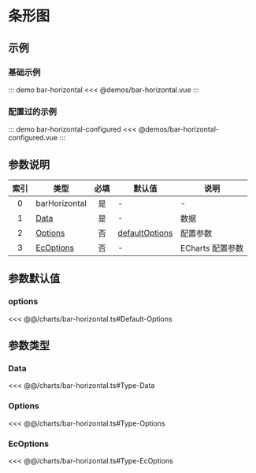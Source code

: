 # 条形图

<chart-tags />

## 示例

### 基础示例

::: demo bar-horizontal
<<< @demos/bar-horizontal.vue
:::

### 配置过的示例

::: demo bar-horizontal-configured
<<< @demos/bar-horizontal-configured.vue
:::

## 参数说明

| 索引  | 类型                    | 必填  | 默认值                     | 说明             |
| :---: | ----------------------- | :---: | -------------------------- | ---------------- |
|   0   | barHorizontal           |  是   | -                          | -                |
|   1   | [Data](#data)           |  是   | -                          | 数据             |
|   2   | [Options](#options-1)   |  否   | [defaultOptions](#options) | 配置参数         |
|   3   | [EcOptions](#ecoptions) |  否   | -                          | ECharts 配置参数 |

## 参数默认值

### options
<<< @@/charts/bar-horizontal.ts#Default-Options

## 参数类型

### Data
<<< @@/charts/bar-horizontal.ts#Type-Data

### Options
<<< @@/charts/bar-horizontal.ts#Type-Options

### EcOptions
<<< @@/charts/bar-horizontal.ts#Type-EcOptions

